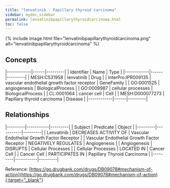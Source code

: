 ```yaml
---
title: "lenvatinib - Papillary thyroid carcinoma"
sidebar: mydoc_sidebar
permalink: lenvatinibpapillarythyroidcarcinoma.html
toc: false 
---
```


{% include image.html file="lenvatinibpapillarythyroidcarcinoma.png" alt="lenvatinibpapillarythyroidcarcinoma" %}

## Concepts

|------------|------|---------|
| Identifier | Name | Type    |
|------------|------|---------|
| MESH:C531958 | lenvatinib | Drug |
| InterPro:IPR009135 | vascular endothelial growth factor receptor | GeneFamily |
| GO:0001525 | angiogenesis | BiologicalProcess |
| GO:0009987 | cellular processes | BiologicalProcess |
| CL:0001064 | cancer cell | Cell |
| MESH:D000077273 | Papillary thyroid carcinoma | Disease |
|------------|------|---------|

## Relationships

|---------|-----------|---------|
| Subject | Predicate | Object  |
|---------|-----------|---------|
| Lenvatinib | DECREASES ACTIVITY OF | Vascular Endothelial Growth Factor Receptor |
| Vascular Endothelial Growth Factor Receptor | NEGATIVELY REGULATES | Angiogenesis |
| Angiogenesis | DISRUPTS | Cellular Processes |
| Cellular Processes | LOCATED IN | Cancer Cell |
| Cancer Cell | PARTICIPATES IN | Papillary Thyroid Carcinoma |
|---------|-----------|---------|

Reference: [https://go.drugbank.com/drugs/DB09078#mechanism-of-action](https://go.drugbank.com/drugs/DB09078#mechanism-of-action){:target="_blank"}